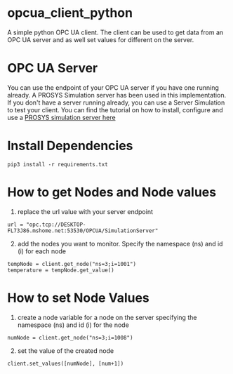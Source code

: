 # opcua_client_python
A simple python OPC UA client. The client can be used to get data from an OPC UA server and as well set values for different on the server. 

# OPC UA Server
You can use the endpoint of your OPC UA server if you have one running already. A PROSYS Simulation server has been used in this implementation.
If you don't have a server running already, you can use a Server Simulation to test your client.
You can find the tutorial on how to install, configure and use a [PROSYS simulation server here](https://www.youtube.com/watch?v=ywS966fEsuo)

# Install Dependencies
```
pip3 install -r requirements.txt
```
# How to get Nodes and Node values
1. replace the url value with your server endpoint
```
url = "opc.tcp://DESKTOP-FL73J86.mshome.net:53530/OPCUA/SimulationServer"
```
2. add the nodes you want to monitor. Specify the namespace (ns) and id (i) for each node
```
tempNode = client.get_node("ns=3;i=1001")
temperature = tempNode.get_value()
```

# How to set Node Values
1. create a node variable for a node on the server specifying the namespace (ns) and id (i) for the node
```
numNode = client.get_node("ns=3;i=1008")
```
2. set the value of the created node
```
client.set_values([numNode], [num+1])
```
